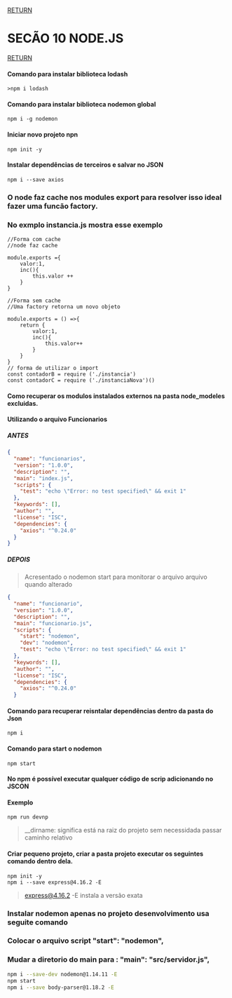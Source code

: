 [RETURN](https://github.com/darlanMedeiros/CursoWebModernoJavaScript2021)

# SECÃO 10 NODE.JS

[RETURN](https://github.com/darlanMedeiros/CursoWebModernoJavaScript2021)

#### Comando para instalar biblioteca lodash
```basch
>npm i lodash
```
#### Comando para instalar biblioteca nodemon global
```basch
npm i -g nodemon
```
#### Iniciar novo projeto npn
```basch
npm init -y
```
#### Instalar dependências de terceiros e salvar no JSON

```basch
npm i --save axios
```

### O node faz cache nos modules export para resolver isso ideal fazer uma funcão factory.
### No exmplo instancia.js mostra esse exemplo

```basch
//Forma com cache
//node faz cache

module.exports ={
    valor:1,
    inc(){
        this.valor ++
    }
}

//Forma sem cache
//Uma factory retorna um novo objeto

module.exports = () =>{
    return { 
        valor:1,
        inc(){
            this.valor++
        }
    }
}
// forma de utilizar o import
const contadorB = require ('./instancia')
const contadorC = require ('./instanciaNova')()

```

#### Como recuperar os modulos instalados externos na pasta node_modeles excluidas.
#### Utilizando o arquivo Funcionarios
##### ANTES
```JSON
{
  "name": "funcionarios",
  "version": "1.0.0",
  "description": "",
  "main": "index.js",
  "scripts": {
    "test": "echo \"Error: no test specified\" && exit 1"
  },
  "keywords": [],
  "author": "",
  "license": "ISC",
  "dependencies": {
    "axios": "^0.24.0"
  }
}
```
##### DEPOIS
> Acresentado o nodemon start para monitorar o arquivo arquivo quando alterado
```JSON
{
  "name": "funcionario",
  "version": "1.0.0",
  "description": "",
  "main": "funcionario.js",
  "scripts": {
    "start": "nodemon",
    "dev": "nodemon",
    "test": "echo \"Error: no test specified\" && exit 1"
  },
  "keywords": [],
  "author": "",
  "license": "ISC",
  "dependencies": {
    "axios": "^0.24.0"
  }

```
#### Comando para recuperar reisntalar dependências dentro da pasta do Json
```basch
npm i
```
#### Comando para start o nodemon
```basch
npm start
```
#### No npm é possível executar qualquer código de scrip adicionando no JSCON
#### Exemplo
```basch
npm run devnp
```

> __dirname: significa está na raiz do projeto sem necessidada passar caminho relativo

#### Criar pequeno projeto, criar a pasta projeto executar os seguintes comando dentro dela.


```basch
npm init -y
npm i --save express@4.16.2 -E
```
>express@4.16.2 -E instala a versão exata

### Instalar nodemon apenas no projeto desenvolvimento usa seguite comando
### Colocar o arquivo script   "start": "nodemon",
### Mudar a diretorio do main para : "main": "src/servidor.js",

```bash
npm i --save-dev nodemon@1.14.11 -E
npm start
npm i --save body-parser@1.18.2 -E
```